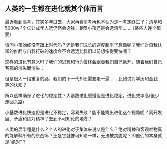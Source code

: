 ## 人类的一生都在进化就其个体而言

最近看到高考，其实多年过去，大家再看高考再也不认为是一考定终生了；清华和 5000w 1个亿让成年人选仍然会选钱，相反小孩还是会选清华......（某些人连个都要）

请问小孩始终没有跟上时代吗？还是我们成长的速度超乎了想像呢？我们对自我认知的推翻与自我打破的速度会不会远远比我们以前想像得要快呢？

这样的进化有意义吗？我们的思想和行为最终会跟着我们自己离开，随着我们自己客观的消失而消失；

但是很大一段重复的路，我们的下一代却还需要走一遍.......比如说对学历和金钱等的认知？

所以这样确保了进化的稳定性？大基数进化缓慢但是进化稳定，进化效率高(很少走回头路)

小基数进化快速但是进化不稳定，容易失败？能不能跳出进化这个视角呢？离开发展、矛盾和绝对精神？去到不可知论的地方？

人类的后半程是什么？个人的进化对于集体来说又是什么？绝对精神和客观唯物真的能解释所有的东西吗？还是它就像可知论一样，无法被跳脱呢？即他们的本身就是“绝对”？
